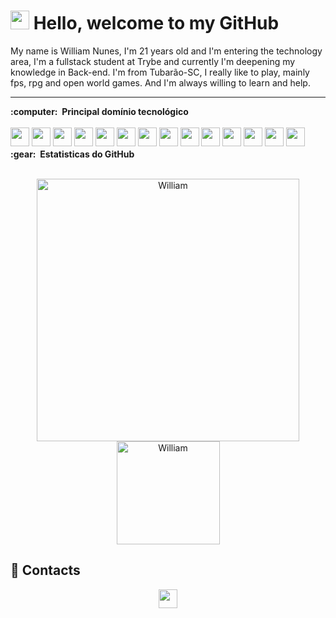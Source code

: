  # <img src="https://media.giphy.com/media/hvRJCLFzcasrR4ia7z/giphy.gif" width="30" /> Hello, welcome to my GitHub


<p>My name is William Nunes, I'm 21 years old and I'm entering the technology area, I'm a fullstack student at Trybe and currently I'm deepening my knowledge in Back-end. I'm from Tubarão-SC, I really like to play, mainly fps, rpg and open world games. And I'm always willing to learn and help.</p>


<hr/>


  <summary><b>:computer: &nbsp;Principal domínio tecnológico</b></summary>
  <br/>
<img src="https://img.shields.io/badge/javascript-%23323330.svg?style=for-the-badge&logo=javascript&logoColor=%23F7DF1E" style="margin-bottom: 4px;" height="30px">
<img src="https://img.shields.io/badge/html5-%23E34F26.svg?style=for-the-badge&logo=html5&logoColor=white" style="margin-bottom: 4px;" height="30px">
<img src="https://img.shields.io/badge/css3-%231572B6.svg?style=for-the-badge&logo=css3&logoColor=white" style="margin-bottom: 4px;" height="30px">
<img src="https://img.shields.io/badge/bootstrap-%23563D7C.svg?style=for-the-badge&logo=bootstrap&logoColor=white" style="margin-bottom: 4px;" height="30px">
<img src="https://img.shields.io/badge/redux-%23593d88.svg?style=for-the-badge&logo=redux&logoColor=white" style="margin-bottom: 4px;" height="30px">
 <img src="https://img.shields.io/badge/react-%2320232a.svg?style=for-the-badge&logo=react&logoColor=%2361DAFB" style="margin-bottom: 4px;" height="30px">
<img src="https://img.shields.io/badge/node.js-6DA55F?style=for-the-badge&logo=node.js&logoColor=white" style="margin-bottom: 4px;" height="30px">
<img src="https://img.shields.io/badge/Jest-C21325?style=for-the-badge&logo=jest&logoColor=white" style="margin-bottom: 4px;" height="30px">
<img src="https://img.shields.io/badge/-TestingLibrary-%23E33332?style=for-the-badge&logo=testing-library&logoColor=white" style="margin-bottom: 4px;" height="30px">
<img src="https://img.shields.io/badge/git-%23F05033.svg?style=for-the-badge&logo=git&logoColor=white" style="margin-bottom: 4px;" height="30px">
<img src="https://img.shields.io/badge/Linux-FCC624?style=for-the-badge&logo=linux&logoColor=black" style="margin-bottom: 4px;" height="30px">
<img src="https://img.shields.io/badge/vite-%23646CFF.svg?style=for-the-badge&logo=vite&logoColor=white" style="margin-bottom: 4px;" height="30px">
<img src="https://img.shields.io/badge/NPM-%23000000.svg?style=for-the-badge&logo=npm&logoColor=white" style="margin-bottom: 4px;" height="30px">
<img src="https://img.shields.io/badge/Slack-4A154B?style=for-the-badge&logo=slack&logoColor=white" style="margin-bottom: 4px;" height="30px">


 
  <summary><b>:gear: &nbsp;Estatisticas do GitHub</b></summary>
  <br/>
  <p align="center">
     <img src="https://github-readme-stats.vercel.app/api?username=WilliamNunes905&count_private=true&show_icons=true&title_color=3483d8&bg_color=22272e&hide_border=true&theme=dracula" alt="William" width="420"/>
    <img src="https://github-readme-stats.vercel.app/api/top-langs/?username=WilliamNunes905&langs_count=8&layout=compact&title_color=3483d8&bg_color=22272e&hide_border=true&theme=dracula" alt="William" height="165" />

<h2>👤️ Contacts</h2>

<p align="center">
<a href="https://www.linkedin.com/in/williamnunesdev/"><img src="https://img.shields.io/badge/linkedin-%230077B5.svg?style=for-the-badge&logo=linkedin&logoColor=white" style="margin-bottom: 4px;" height="30px" target="_blank"></a>
</p>

